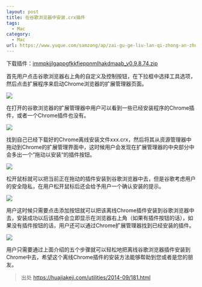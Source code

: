 ```yaml
---
layout: post
title: 在谷歌浏览器中安装.crx插件
tags:
  - Mac
category:
  - Mac
url: https://www.yuque.com/samzong/ap/zai-gu-ge-liu-lan-qi-zhong-an-zhuangcrx-cha-jian
---
```


下载插件：[immpkjjlgappgfkkfieppnmlhakdmaab\_v0.9.8.74.zip](https://www.yuque.com/attachments/yuque/0/2021/zip/343806/1626953566160-f0ac0382-2820-497b-ac94-4d45bf856ab6.zip?_lake_card=%7B%22src%22%3A%22https%3A%2F%2Fwww.yuque.com%2Fattachments%2Fyuque%2F0%2F2021%2Fzip%2F343806%2F1626953566160-f0ac0382-2820-497b-ac94-4d45bf856ab6.zip%22%2C%22name%22%3A%22immpkjjlgappgfkkfieppnmlhakdmaab_v0.9.8.74.zip%22%2C%22size%22%3A149152%2C%22type%22%3A%22application%2Fzip%22%2C%22ext%22%3A%22zip%22%2C%22status%22%3A%22done%22%2C%22taskId%22%3A%22uc49f92d7-8f44-47ac-9838-e24bd41e27c%22%2C%22taskType%22%3A%22upload%22%2C%22id%22%3A%22u573c41c9%22%2C%22card%22%3A%22file%22%7D)

首先用户点击谷歌浏览器右上角的自定义及控制按钮，在下拉框中选择工具选项，然后点击扩展程序来启动Chrome浏览器的扩展管理器页面。

![](http://ipic-typora-samzong.oss-cn-qingdao.aliyuncs.com//uPic/1626952554504-3c460965-2e50-43f0-aae1-ea75eb41a0ea.jpeg?x-oss-process=image/resize,w_960,m_lfit)

在打开的谷歌浏览器的扩展管理器中用户可以看到一些已经安装程序的Chrome插件，或者一个Chrome插件也没有。

![](http://ipic-typora-samzong.oss-cn-qingdao.aliyuncs.com//uPic/1626952554502-412d793c-6275-44d2-89af-b4f6f8a46f72.jpeg?x-oss-process=image/resize,w_960,m_lfit)

找到自己已经下载好的Chrome离线安装文件xxx.crx，然后将其从资源管理器中拖动到Chrome的扩展管理界面中，这时候用户会发现在扩展管理器的中央部分中会多出一个”拖动以安装“的插件按钮。

![](http://ipic-typora-samzong.oss-cn-qingdao.aliyuncs.com//uPic/1626952554380-ea8d6413-261e-4117-9b6d-809e6f2d03b3.jpeg?x-oss-process=image/resize,w_960,m_lfit)

松开鼠标就可以把当前正在拖动的插件安装到谷歌浏览器中去，但是谷歌考虑用户的安全隐私，在用户松开鼠标后还会给予用户一个确认安装的提示。

![](http://ipic-typora-samzong.oss-cn-qingdao.aliyuncs.com//uPic/1626952554465-85ae5ac6-585c-40b9-80c1-dce5ccc78196.jpeg?x-oss-process=image/resize,w_960,m_lfit)

用户这时候只需要点击添加按钮就可以把该离线Chrome插件安装到谷歌浏览器中去，安装成功以后该插件会立即显示在浏览器右上角（如果有插件按钮的话），如果没有插件按钮的话，用户还可以通过Chrome扩展管理器找到已经安装的插件。

![](http://ipic-typora-samzong.oss-cn-qingdao.aliyuncs.com//uPic/1626952554429-dc14b5fb-59e8-4426-85ba-c9743bfb12e6.jpeg?x-oss-process=image/resize,w_960,m_lfit)

用户只需要通过上面介绍的五个步骤就可以轻松地把离线谷歌浏览器插件安装到Chrome中去，希望这个离线Chrome插件的安装方法能够帮助到您或者是您的朋友。

> 出处 <https://huajiakeji.com/utilities/2014-09/181.html>
